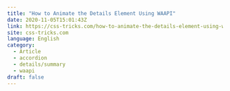 ```yaml
---
title: "How to Animate the Details Element Using WAAPI"
date: 2020-11-05T15:01:43Z
link: https://css-tricks.com/how-to-animate-the-details-element-using-waapi/?utm_medium=RSS&utm_source=news.12bit.vn
site: css-tricks.com
language: English
category:
  - Article
  - accordion
  - details/summary
  - waapi
draft: false
---
```

